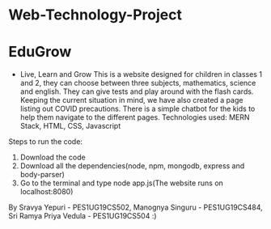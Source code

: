 # Web-Technology-Project


# EduGrow
  - Live, Learn and Grow
This is a website designed for children in classes 1 and 2, they can choose between three subjects, mathematics, science and english. They can give tests and play around with the flash cards. Keeping the current situation in mind, we have also created a page listing out COVID precautions. There is a simple chatbot for the kids to help them navigate to the different pages.
  Technologies used:
  MERN Stack, HTML, CSS, Javascript
  
  Steps to run the code:
  1. Download the code
  2. Download all the dependencies(node, npm, mongodb, express and body-parser)
  3. Go to the terminal and type node app.js(The website runs on localhost:8080)
  
By Sravya Yepuri - PES1UG19CS502, Manognya Singuru - PES1UG19CS484, Sri Ramya Priya Vedula - PES1UG19CS504 :)

